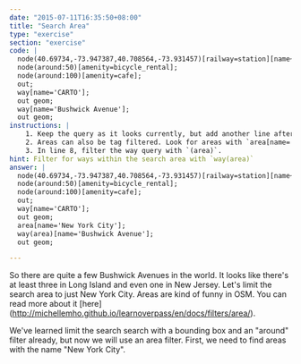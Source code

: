 ```yaml
---
date: "2015-07-11T16:35:50+08:00"
title: "Search Area"
type: "exercise"
section: "exercise"
code: |
  node(40.69734,-73.947387,40.708564,-73.931457)[railway=station][name~'^Mo'];
  node(around:50)[amenity=bicycle_rental];
  node(around:100)[amenity=cafe];
  out;
  way[name='CARTO'];
  out geom;
  way[name='Bushwick Avenue'];
  out geom;
instructions: |
    1. Keep the query as it looks currently, but add another line after line 6.
    2. Areas can also be tag filtered. Look for areas with `area[name='New York City'];`
    3. In line 8, filter the way query with `(area)`.
hint: Filter for ways within the search area with `way(area)`
answer: |
  node(40.69734,-73.947387,40.708564,-73.931457)[railway=station][name~'^Mo'];
  node(around:50)[amenity=bicycle_rental];
  node(around:100)[amenity=cafe];
  out;
  way[name='CARTO'];
  out geom;
  area[name='New York City'];
  way(area)[name='Bushwick Avenue'];
  out geom;

---
```


So there are quite a few Bushwick Avenues in the world. It looks like there's at least three in Long Island and even one in New Jersey. Let's limit the search area to just New York City. Areas are kind of funny in OSM. You can read more about it [here] (http://michellemho.github.io/learnoverpass/en/docs/filters/area/).

We've learned limit the search search  with a bounding box and an "around" filter already, but now we will use an area filter. First, we need to find areas with the name "New York City".
